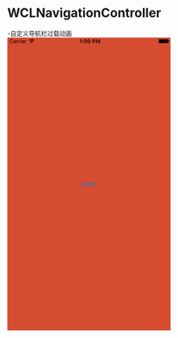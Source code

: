 # WCLNavigationController
-自定义导航栏过载动画
 ![image](https://raw.githubusercontent.com/631106979/WCLNavigationController/master/WCLNavigationController.gif)
